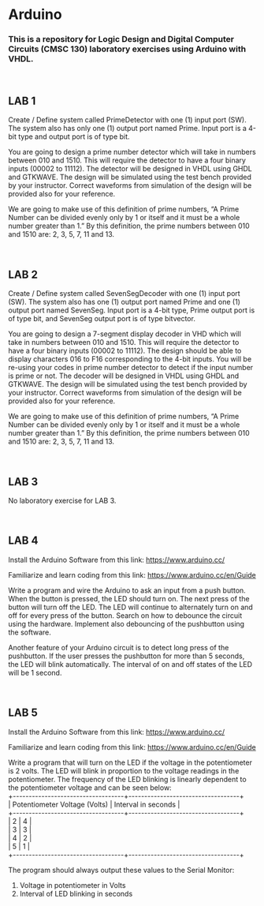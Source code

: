 # Arduino

### This is a repository for Logic Design and Digital Computer Circuits (CMSC 130) laboratory exercises using Arduino with VHDL.

<br>

## LAB 1

Create / Define system called PrimeDetector with one (1) input port (SW). The system also has only one (1) output port named Prime. Input port is a 4-bit type and output port is of type bit.

You are going to design a prime number detector which will take in numbers between 010 and 1510. This will require the detector to have a four binary inputs (00002 to 11112). The detector will be designed in VHDL using GHDL and GTKWAVE. The design will be simulated using the test bench provided by your instructor. Correct waveforms from simulation of the design will be provided also for your reference.

We are going to make use of this definition of prime numbers, “A Prime Number can be divided evenly only by 1 or itself and it must be a whole number greater than 1.” By this definition, the prime numbers between 010 and 1510 are: 2, 3, 5, 7, 11 and 13.

<br>

## LAB 2

Create / Define system called SevenSegDecoder with one (1) input port (SW). The system also has one (1) output port named Prime and one (1) output port named SevenSeg. Input port is a 4-bit type, Prime output port is of type bit, and SevenSeg output port is of type bitvector.

You are going to design a 7-segment display decoder in VHD which will take in numbers between 010 and 1510. This will require the detector to have a four binary inputs (00002 to 11112). The design should be able to display characters 016 to F16 corresponding to the 4-bit inputs. You will be re-using your codes in prime number detector to detect if the input number is prime or not. The decoder will be designed in VHDL using GHDL and GTKWAVE. The design will be simulated using the test bench provided by your instructor. Correct waveforms from simulation of the design will be provided also for your reference.

We are going to make use of this definition of prime numbers, “A Prime Number can be divided evenly only by 1 or itself and it must be a whole number greater than 1.” By this definition, the prime numbers between 010 and 1510 are: 2, 3, 5, 7, 11 and 13.

<br>

## LAB 3

No laboratory exercise for LAB 3.

<br>

## LAB 4

Install the Arduino Software from this link: https://www.arduino.cc/

Familiarize and learn coding from this link: https://www.arduino.cc/en/Guide

Write a program and wire the Arduino to ask an input from a push button. When the button is pressed, the LED should turn on. The next press of the button will turn off the LED. The LED will continue to alternately turn on and off for every press of the button. Search on how to debounce the circuit using the hardware. Implement also debouncing of the pushbutton using the software.

Another feature of your Arduino circuit is to detect long press of the pushbutton. If the user presses the pushbutton for more than 5 seconds, the LED will blink automatically. The interval of on and off states of the LED will be 1 second.

<br>

## LAB 5

Install the Arduino Software from this link: https://www.arduino.cc/

Familiarize and learn coding from this link: https://www.arduino.cc/en/Guide

Write a program that will turn on the LED if the voltage in the potentiometer is 2 volts. The LED will blink in proportion to the voltage readings in the potentiometer. The frequency of the LED blinking is linearly dependent to the potentiometer voltage and can be seen below: <br>
+-----------------------------------+-----------------------------------+ <br>
|   Potentiometer Voltage (Volts)   |        Interval in seconds        | <br>
+-----------------------------------+-----------------------------------+ <br>
|                2                  |                  4                | <br>
|                3                  |                  3                | <br>
|                4                  |                  2                | <br>
|                5                  |                  1                | <br>
+-----------------------------------+-----------------------------------+ <br>

The program should always output these values to the Serial Monitor:
1. Voltage in potentiometer in Volts
2. Interval of LED blinking in seconds
